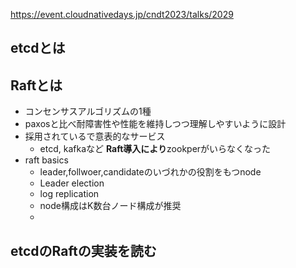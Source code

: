 https://event.cloudnativedays.jp/cndt2023/talks/2029

## etcdとは

## ****Raftとは****

- コンセンサスアルゴリズムの1種
- paxosと比べ耐障害性や性能を維持しつつ理解しやすいように設計
- 採用されているで意表的なサービス
    - etcd, kafkaなど ****Raft導入により****zookperがいらなくなった
- raft basics
    - leader,follwoer,candidateのいづれかの役割をもつnode
    - Leader election
    - log replication
    - node構成はK数台ノード構成が推奨
    - 

## etcdの****Raftの実装を読む****

